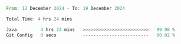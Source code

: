 <!--START_SECTION:waka-->

```rust
From: 12 December 2024 - To: 19 December 2024

Total Time: 4 hrs 24 mins

Java         4 hrs 24 mins   >>>>>>>>>>>>>>>>>>>>>>>>>   99.98 %
Git Config   0 secs          -------------------------   00.02 %
```

<!--END_SECTION:waka-->
